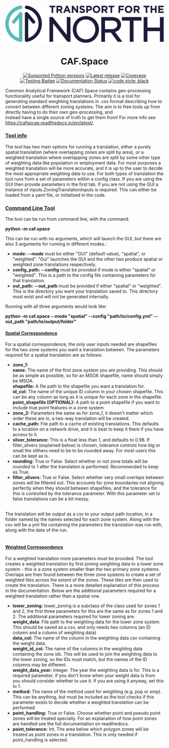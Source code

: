 ![Transport for the North Logo](https://github.com/Transport-for-the-North/caf.toolkit/blob/main/docs/TFN_Landscape_Colour_CMYK.png)

<h1 align="center">CAF.Space</h1>

<p align="center">
<a href="https://pypi.org/project/caf.space/"><img alt="Supported Python versions" src="https://img.shields.io/pypi/pyversions/caf.space.svg?style=flat-square"></a>
<a href="https://pypi.org/project/caf.space/"><img alt="Latest release" src="https://img.shields.io/github/release/transport-for-the-north/caf.space.svg?style=flat-square&maxAge=86400"></a>
<a href="https://app.codecov.io/gh/Transport-for-the-North/caf.space"><img alt="Coverage" src="https://img.shields.io/codecov/c/github/transport-for-the-north/caf.space.svg?branch=master&style=flat-square&logo=CodeCov"></a>
<a href="https://github.com/Transport-for-the-North/caf.space/actions?query=event%3Apush"><img alt="Testing Badge" src="https://img.shields.io/github/actions/workflow/status/transport-for-the-north/caf.space/tests.yml?style=flat-square&logo=GitHub&label=Tests"></a>
<a href='https://cafspace.readthedocs.io/en/stable/?badge=stable'><img alt='Documentation Status' src="https://img.shields.io/readthedocs/cafspace?style=flat-square&logo=readthedocs"></a>
<a href="https://github.com/psf/black"><img alt="code style: black" src="https://img.shields.io/badge/code%20format-black-000000.svg?style=flat-square"></a>
</p>

Common Analytical Framework (CAF) Space contains geo-processing functionality useful
for transport planners. Primarily it is a tool for generating standard weighting
translations in .csv format describing how to convert between different zoning systems.
The aim is to free tools up from directly having to do their own geo-processing, and    
instead have a single source of truth to get them from! For more info see https://cafspcae.readthedocs.io/en/latest/.

<u><h3> Tool info </h3></u>
The tool has two main options for running a translation, either a purely spatial translation (where overlapping zones are split by area), or a weighted translation where overlapping zones are split by some other type of weighting data like population or employment data. For most purposes a weighted translation will be more accurate, and it is up to the user to decide the most appropriate weighting data to use. For both types of translation the tool runs from a set of parameters within a config class. If you are using the GUI then provide parameters in the first tab. If you are not using the GUI a instance of inputs.ZoningTranslationInputs is required. This can either be loaded from a yaml file, or initialised in the code.

<u><h3> Command Line Tool </h3></u>
The tool can be run from command line, with the command:

<b> python -m caf.space </b>

This can be run with no arguments, which will launch the GUI, but there are also 3 arguments for running in different modes.:
* <b> mode: --mode</b> must be either "GUI" (default value), "spatial", or "weighted". "Gui" launches the GUI and the other two produce spatial or weighted zone translations respectively.
* <b> config_path: --config</b> must be provided if mode is either "spatial" or "weighted". This is a path to the config file containing parameters for that translation.
* <b> out_path: --out_path</b> must be provided if either "spatial" or "weighted". This is the directory you want your translation saved to. This directory must exist and will not be generated internally.

Running with all three arguments would look like:

<b> python -m caf.space --mode "spatial" --config "path/to/config.yml" --out_path "path/to/output/folder" </b>

<u><h4> Spatial Correspondence </h4></u>
For a spatial correspondence, the only user inputs needed are shapefiles for the two zone systems you want a translation between. The parameters required for a spatial translation are as follows:

* <b> zone_1:</b><br>
    <b>name:</b> The name of the first zone system you are providing. This should be as simple as possible, so for an MSOA shapefile, name should simply be MSOA.<br>
    <b>shapefile:</b> A file path to the shapefile you want a translation for.<br>
    <b>id_col:</b> The name of the unique ID column in your chosen shapefile. This can be any column as long as it is unique for each zone in the shapefile.<br>
    <b>point_shapefile (OPTIONAL):</b> A path to a point shapefile if you want to include true point features in a zone system.<br>
* <b> zone_2:</b> Parameters the same as for zone_1, it doesn't matter which order these are in, a two-way translation will be created.</b><br>
* <b>cache_path:</b> File path to a cache of existing translations. This defaults to a location on a network drive, and it is best to keep it there if you have access to it.<br>
* <b>sliver_tolerance:</b> This is a float less than 1, and defaults to 0.98. If filter_slivers (explained below) is chosen, tolerance controls how big or small the slithers need to be to be rounded away. For most users this can be kept as is.<br>
* <b>rounding:</b> True or False. Select whether or not zone totals will be rounded to 1 after the translation is performed. Recommended to keep as True.<br>
* <b>filter_slivers:</b> True or False. Select whether very small overlaps between zones will be filtered out. This accounts for zone boundaries not aligning perfectly when they should between shapefiles, and the tolerance for this is controlled by the tolerance parameter. With this parameter set to false translations can be a bit messy.<br>
<br>
The translation will be output as a csv to your output path location, in a folder named by the names selected for each zone system. Along with the csv will be a yml file containing the parameters the translation was run with, along with the date of the run.<br>
<br>
<u><h4> Weighted Correspondence </h4></u>
For a weighted translation more parameters must be provided. The tool creates a weighted translation by first joining weighting data to a lower zone system - this is a zone system smaller than the two primary zone systems. Overlaps are then found between the three zone systems to create a set of weighted tiles across the extent of the zones. These tiles are then used to create the translation. There is a more detailed explanation of this process in the documentation. Below are the additional parameters required for a weighted translation rather than a spatial one.<br>

* <b>lower_zoning:</b> lower_zoning is a subclass of the class used for zones 1 and 2, the first three parameters for this are the same as for zones 1 and 2. The additional parameters required for lower zoning are:<br>
    <b>weight_data</b>: File path to the weighting data for the lower zone system. This should be saved as a csv, and only needs two columns (an ID column and a column of weighting data)<br>
    <b>data_col:</b> The name of the column in the weighting data csv containing the weight data.<br>
    <b>weight_id_col:</b> The name of the columns in the weighting data containing the zone ids. This will be used to join the weighting data to the lower zoning, so the IDs must match, but the names of the ID columns may be different.<br>
    <b>weight_data_year:</b> Integer. The year the weighting data is for. This is a required parameter, if you don't know when your weight data is from you should consider whether to use it. If you are using it anyway, set this to 1.<br>
* <b>method:</b> The name of the method used for weighting (e.g. pop or emp). This can be anything, but must be included as the tool checks if this parameter exists to decide whether a weighted translation can be performed.<br>
* <b>point_handling:</b> True or False. Choose whether point and pseudo point zones will be treated specially. For an explanation of how point zones are handled see the full documentation on readthedocs.<br>
* <b>point_tolerance:</b> Int. The area below which polygon zones will be treated as point zones in a translation. This is only needed if point_handling is selected.
